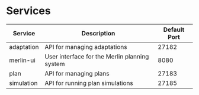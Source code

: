 # Services

| Service | Description | Default Port |
| - | - | - |
| adaptation | API for managing adaptations | 27182 |
| merlin-ui | User interface for the Merlin planning system | 8080 |
| plan | API for managing plans | 27183 |
| simulation | API for running plan simulations | 27185 |

